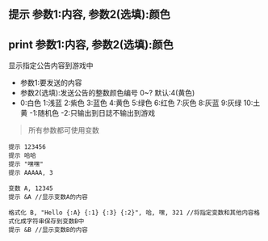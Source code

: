 ## 提示 参数1:内容, 参数2(选填):颜色
## print 参数1:内容, 参数2(选填):颜色
显示指定公告内容到游戏中


- 参数1:要发送的内容
- 参数2(选填):发送公告的整数颜色编号 0~? 默认:4(黄色)
- 0:白色 1:浅蓝 2:紫色 3:蓝色 4:黄色 5:绿色 6:红色 7:灰色 8:灰蓝 9:灰绿 10:土黄 -1:随机色 -2:只输出到日誌不输出到游戏


> 所有参数都可使用变数

```
提示 123456
提示 哈哈
提示 "嘿嘿"
提示 AAAAA, 3

变数 A, 12345
提示 &A //显示变数A的内容

格式化 B, "Hello {:A} {:1} {:3} {:2}", 哈, 嘿, 321 //将指定变数和其他内容格式化成字符串保存到变数B中
提示 &B //显示变数B的内容


```